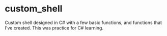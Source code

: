 # custom_shell
Custom shell designed in C# with a few basic functions, and functions that I've created. This was practice for C# learning.
